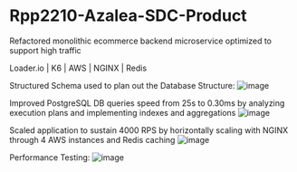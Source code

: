 # Rpp2210-Azalea-SDC-Product

Refactored monolithic ecommerce backend microservice optimized to support high traffic 

Loader.io | K6 | AWS | NGINX | Redis 

Structured Schema used to plan out the Database Structure:
![image](https://github.com/Rpp2210-Azalea-SDC/Rpp2210-Azalea-SDC-Product-Overview/assets/113706094/f0862f26-dd17-4623-8006-8a31014ce77f)

Improved PostgreSQL DB queries speed from 25s to 0.30ms by analyzing execution plans and implementing indexes and aggregations
![image](https://github.com/Rpp2210-Azalea-SDC/Rpp2210-Azalea-SDC-Product-Overview/assets/113706094/10fca92a-56f6-4723-87a5-451329db0763)

Scaled application to sustain 4000 RPS by horizontally scaling with NGINX through 4 AWS instances and Redis caching
![image](https://github.com/Rpp2210-Azalea-SDC/Rpp2210-Azalea-SDC-Product-Overview/assets/113706094/cb8c7ed3-9a47-4d91-b29d-1f6dc3e0dfa9)

Performance Testing:
![image](https://github.com/Rpp2210-Azalea-SDC/Rpp2210-Azalea-SDC-Product-Overview/assets/113706094/301be2a7-2060-4b44-9c90-98e8ba32be7a)

